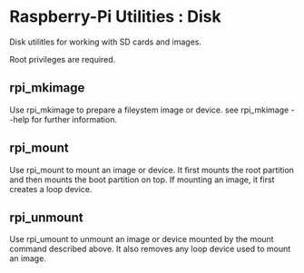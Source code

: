 # Raspberry-Pi Utilities : Disk

Disk utilitles for working with SD cards and images.

Root privileges are required.

## rpi_mkimage

Use rpi_mkimage to prepare a fileystem image or device. see rpi_mkimage --help 
for further information.

## rpi_mount

Use rpi_mount to mount an image or device. It first mounts the root partition and
then mounts the boot partition on top. If mounting an image, it first creates
a loop device.

## rpi_unmount

Use rpi_umount to unmount an image or device mounted by the mount command described
above. It also removes any loop device used to mount an image.

